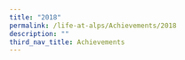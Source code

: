 ```yaml
---
title: "2018"
permalink: /life-at-alps/Achievements/2018
description: ""
third_nav_title: Achievements
---
```

